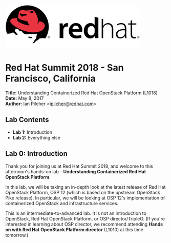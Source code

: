 ![Red Hat logo](/images/redhat-33.png)

# Red Hat Summit 2018 - San Francisco, California

**Title:** Understanding Containerized Red Hat OpenStack Platform (L1018)  
**Date:** May 8, 2017  
**Author:** Ian Pilcher <<ipilcher@redhat.com>>  

## Lab Contents

* **Lab 1:** Introduction
* **Lab 2:** Everything else

## Lab 0: Introduction

Thank you for joining us at Red Hat Summit 2018, and welcome to this afternoon's
hands-on lab - **Understanding Containerized Red Hat OpenStack Platform**.

In this lab, we will be taking an in-depth look at the latest release of Red
Hat OpenStack Platform, OSP 12 (which is based on the upstream OpenStack Pike
release).  In particular, we will be looking at OSP 12's implementation of
containerized OpenStack and infrastructure services.

This is an intermediate-to-advanced lab.  It is not an introduction to OpenStack,
Red Hat OpenStack Platform, or OSP director/TripleO.  (If you're interested in
learning about OSP director, we recommend attending **Hands on with Red Hat
OpenStack Platform director** (L1010) at this time tomorrow.)

